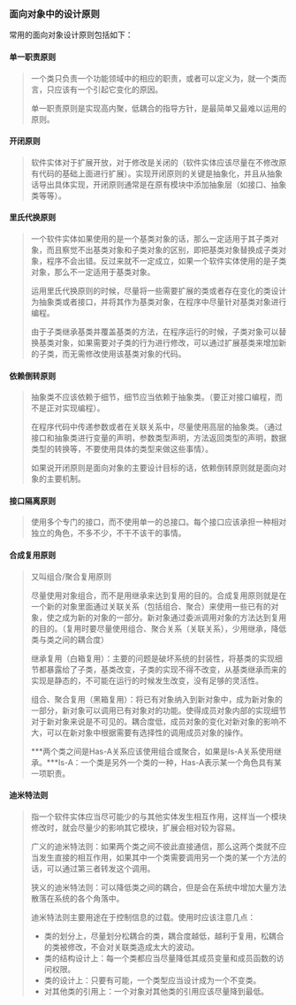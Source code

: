 ### 面向对象中的设计原则

常用的面向对象设计原则包括如下：

#### 单一职责原则

> ​ 一个类只负责一个功能领域中的相应的职责，或者可以定义为，就一个类而言，只应该有一个引起它变化的原因。
>
>  单一职责原则是实现高内聚，低耦合的指导方针，是最简单又最难以运用的原则。

#### 开闭原则

> 软件实体对于扩展开放，对于修改是关闭的（软件实体应该尽量在不修改原有代码的基础上面进行扩展）。实现开闭原则的关键是抽象化，并且从抽象话导出具体实现，开闭原则通常是在原有模块中添加抽象层（如接口、抽象类等等）。

#### 里氏代换原则

> 一个软件实体如果使用的是一个基类对象的话，那么一定适用于其子类对象，而且察觉不出基类对象和子类对象的区别，即把基类对象替换成子类对象，程序不会出错。反过来就不一定成立，如果一个软件实体使用的是子类对象，那么不一定适用于基类对象。
>
> 运用里氏代换原则的时候，尽量将一些需要扩展的类或者存在变化的类设计为抽象类或者接口，并将其作为基类对象，在程序中尽量针对基类对象进行编程。
>
> 由于子类继承基类并覆盖基类的方法，在程序运行的时候，子类对象可以替换基类对象，如果需要对子类的行为进行修改，可以通过扩展基类来增加新的子类，而无需修改使用该基类对象的代码。

#### 依赖倒转原则

> 抽象类不应该依赖于细节，细节应当依赖于抽象类。（要正对接口编程，而不是正对实现编程）。
>
> 在程序代码中传递参数或者在关联关系中，尽量使用高层的抽象类。（通过接口和抽象类进行变量的声明，参数类型声明，方法返回类型的声明，数据类型的转换等，不要使用具体的类型来做这些事情）。
>
> 如果说开闭原则是面向对象的主要设计目标的话，依赖倒转原则就是面向对象的主要机制。

#### 接口隔离原则

> 使用多个专门的接口，而不使用单一的总接口。每个接口应该承担一种相对独立的角色，不多不少，不干不该干的事情。

#### 合成复用原则

> 又叫组合/聚合复用原则
>
> 尽量使用对象组合，而不是用继承来达到复用的目的。合成复用原则就是在一个新的对象里面通过关联关系（包括组合、聚合）来使用一些已有的对象，使之成为新的对象的一部分。新对象通过委派调用对象的方法达到复用的目的。（复用时要尽量使用组合、聚合关系（关联关系），少用继承，降低类与类之间的耦合度）
>
> 继承复用（白箱复用）：主要的问题是破坏系统的封装性，将基类的实现细节都暴露给了子类，基类改变，子类的实现不得不改变，从基类继承而来的实现是静态的，不可能在运行的时候发生改变，没有足够的灵活性。
>
> 组合、聚合复用（黑箱复用）：将已有对象纳入到新对象中，成为新对象的一部分，新对象可以调用已有对象对的功能。使得成员对象内部的实现细节对于新对象来说是不可见的。耦合度低，成员对象的变化对新对象的影响不大，可以在新对象中根据需要有选择性的调用成员对象的操作。
>
> ***两个类之间是Has-A关系应该使用组合或聚合，如果是Is-A关系使用继承。***Is-A：一个类是另外一个类的一种，Has-A表示某一个角色具有某一项职责。

#### 迪米特法则

> 指一个软件实体应当尽可能少的与其他实体发生相互作用，这样当一个模块修改时，就会尽量少的影响其它模块，扩展会相对较为容易。
>
> 广义的迪米特法则：如果两个类之间不彼此直接通信，那么这两个类就不应当发生直接的相互作用，如果其中一个类需要调用另一个类的某一个方法的话，可以通过第三者转发这个调用。
>
> 狭义的迪米特法则：可以降低类之间的耦合，但是会在系统中增加大量方法散落在系统的各个角落中。
>
> 迪米特法则主要用途在于控制信息的过载。使用时应该注意几点：
>
> - 类的划分上，尽量划分松耦合的类，耦合度越低，越利于复用，松耦合的类被修改，不会对关联类造成太大的波动。
> - 类的结构设计上：每一个类都应当尽量降低其成员变量和成员函数的访问权限。
> - 类的设计上：只要有可能，一个类型应当设计成为一个不变类。
> - 对其他类的引用上：一个对象对其他类的引用应该尽量降到最低。

